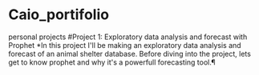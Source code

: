 # Caio_portifolio
personal projects
#Project 1: Exploratory data analysis and forecast with Prophet
*In this project I'll be making an exploratory data analysis and forecast of an animal shelter database. Before diving into the project, lets get to know prophet and why it's a powerfull forecasting tool.¶
